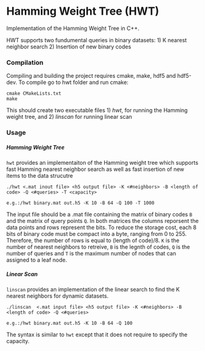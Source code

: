 # Hamming Weight Tree (HWT)
Implementation of the Hamming Weight Tree in C++.

HWT supports two fundumental queries in binary datasets: 1) K nearest neighbor search 2) Insertion of new binary codes

### Compilation
Compiling and building the project requires cmake, make, hdf5 and hdf5-dev. To compile go to hwt folder and run cmake:

```
cmake CMakeLists.txt
make
```
This should create two executable files 1) *hwt*, for running the Hamming weight tree, and 2) *linscan* for running linear scan

### Usage
##### Hamming Weight Tree
`hwt` provides an implementaiton of the Hamming weight tree which supports fast Hamming nearest neighbor search as well as fast insertion of new items to the data strucutre

```
./hwt <.mat inout file> <h5 output file> -K <#neighbors> -B <length of code> -Q <#queries> -T <capacity>
```

```
e.g.:/hwt binary.mat out.h5 -K 10 -B 64 -Q 100 -T 1000
```
The input file should be a .mat file containing the matrix of binary codes `B` and the matrix of query points `Q`. In both matrices the columns reporsent the data points and rows represent the bits. To reduce the storage cost, each 8 bits of binary code must be compact into a byte, ranging from 0 to 255. Therefore, the number of rows is equal to (length of code)/8. `K` is the number of nearest neighbors to retreive, `B` is the legnth of codes, `Q` is the number of queries and `T` is the maximum number of nodes that can assigned to a leaf node.

##### Linear Scan
`linscan` provides an implementation of the linear search to find the K nearest neighbors for dynamic datasets.
```
./linscan  <.mat input file> <h5 output file> -K <#neighbors> -B <length of code> -Q <#queries>

e.g.:/hwt binary.mat out.h5 -K 10 -B 64 -Q 100
```

The syntax is similar to `hwt` except that it does not require to specify the capacity.
